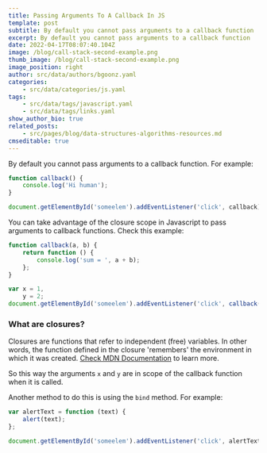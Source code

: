 ```yaml
---
title: Passing Arguments To A Callback In JS
template: post
subtitle: By default you cannot pass arguments to a callback function
excerpt: By default you cannot pass arguments to a callback function
date: 2022-04-17T08:07:40.104Z
image: /blog/call-stack-second-example.png
thumb_image: /blog/call-stack-second-example.png
image_position: right
author: src/data/authors/bgoonz.yaml
categories:
    - src/data/categories/js.yaml
tags:
    - src/data/tags/javascript.yaml
    - src/data/tags/links.yaml
show_author_bio: true
related_posts:
    - src/pages/blog/data-structures-algorithms-resources.md
cmseditable: true
---
```


By default you cannot pass arguments to a callback function. For example:

```js
function callback() {
    console.log('Hi human');
}

document.getElementById('someelem').addEventListener('click', callback);
```

You can take advantage of the closure scope in Javascript to pass arguments to callback functions. Check this example:

```js
function callback(a, b) {
    return function () {
        console.log('sum = ', a + b);
    };
}

var x = 1,
    y = 2;
document.getElementById('someelem').addEventListener('click', callback(x, y));
```

### What are closures?

Closures are functions that refer to independent (free) variables. In other words, the function defined in the closure 'remembers' the environment in which it was created. [Check MDN Documentation](https://developer.mozilla.org/en-US/docs/Web/JavaScript/Closures) to learn more.

So this way the arguments `x` and `y` are in scope of the callback function when it is called.

Another method to do this is using the `bind` method. For example:

```js
var alertText = function (text) {
    alert(text);
};

document.getElementById('someelem').addEventListener('click', alertText.bind(this, 'hello'));
```
